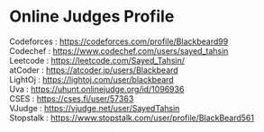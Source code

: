 # Online Judges Profile
Codeforces : https://codeforces.com/profile/Blackbeard99 <br>
Codechef : https://www.codechef.com/users/sayed_tahsin <br>
Leetcode : https://leetcode.com/Sayed_Tahsin/ <br>
atCoder : https://atcoder.jp/users/Blackbeard <br>
LightOj : https://lightoj.com/user/blackbeard <br>
Uva : https://uhunt.onlinejudge.org/id/1096936 <br>
CSES : https://cses.fi/user/57363 <br>
VJudge : https://vjudge.net/user/SayedTahsin <br>
Stopstalk : https://www.stopstalk.com/user/profile/BlackBeard561 <br>
